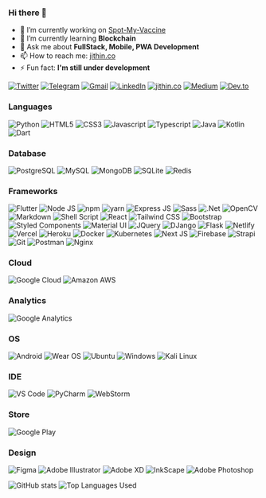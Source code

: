 ### Hi there 👋

- 🔭 I’m currently working on [Spot-My-Vaccine](https://github.com/JithinAntony4/Spot-My-Vaccine)
- 🌱 I’m currently learning **Blockchain**
- 💬 Ask me about **FullStack, Mobile, PWA Development**
- 📫 How to reach me: [jithin.co](https://jithin.co)
- ⚡ Fun fact: **I'm still under development**

<!-- ![Profile views](https://gpvc.arturio.dev/JithinAntony4) -->
[![Twitter](https://img.shields.io/badge/Twitter-1DA1F2?style=flat-square&logo=twitter&logoColor=white)](https://twitter.com/jithinantony333)
[![Telegram](https://img.shields.io/badge/-TELEGRAM-2CA5E0?style=flat-square&logo=telegram&logoColor=white)](https://t.me/JithinAntony4)
[![Gmail](https://img.shields.io/badge/-GMAIL-D14836?style=flat-square&logo=gmail&logoColor=white)](mailto:jithinantony333@gmail.com)
[![LinkedIn](https://img.shields.io/badge/-LINKEDIN-0077B5?style=flat-square&logo=linkedin&logoColor=white)](https://www.linkedin.com/in/jithin-antony/)
[![jithin.co](https://img.shields.io/badge/-jithin.co-000000?style=flat-square&logo=React&logoColor=white)](https://jithin.co/)
[![Medium](https://img.shields.io/badge/Medium-12100E?style=flat-square&logo=medium&logoColor=white)](https://medium.com/@jithin_antony)
[![Dev.to](https://img.shields.io/badge/dev.to-0A0A0A?style=flat-square&logo=dev-dot-to&logoColor=white)](https://dev.to/jithinantony4)

### Languages

![Python](https://img.shields.io/badge/Python-3776AB?style=flat-square&logo=python&logoColor=white)
![HTML5](https://img.shields.io/badge/HTML5-239120?style=flat-square&logo=html5&logoColor=white)
![CSS3](https://img.shields.io/badge/CSS3-1572B6?style=flat-square&logo=css3&logoColor=white)
![Javascript](https://img.shields.io/badge/JavaScript-323330?style=flat-square&logo=javascript&logoColor=F7DF1E)
![Typescript](https://img.shields.io/badge/TypeScript-007ACC?style=flat-square&logo=typescript&logoColor=white)
![Java](https://img.shields.io/badge/Java-ED8B00?style=flat-square&logo=java&logoColor=white)
![Kotlin](https://img.shields.io/badge/Kotlin-0095D5?&style=flat-square&logo=kotlin&logoColor=white)
![Dart](https://img.shields.io/badge/Dart-0175C2?style=flat-square&logo=dart&logoColor=white)

### Database

![PostgreSQL](https://img.shields.io/badge/PostgreSQL-316192?style=flat-square&logo=postgresql&logoColor=white)
![MySQL](https://img.shields.io/badge/MySQL-00000F?style=flat-square&logo=mysql&logoColor=white)
![MongoDB](https://img.shields.io/badge/MongoDB-4EA94B?style=flat-square&logo=mongodb&logoColor=white)
![SQLite](https://img.shields.io/badge/SQLite-07405E?style=flat-square&logo=sqlite&logoColor=white)
![Redis](https://img.shields.io/badge/redis-%23DD0031.svg?&style=flat-square&logo=redis&logoColor=white)

### Frameworks

![Flutter](https://img.shields.io/badge/Flutter-02569B?style=flat-square&logo=flutter&logoColor=white)
![Node JS](https://img.shields.io/badge/Node.js-43853D?style=flat-square&logo=node-dot-js&logoColor=white)
![npm](https://img.shields.io/badge/npm-CB3837?style=flat-square&logo=npm&logoColor=white)
![yarn](https://img.shields.io/badge/Yarn-2C8EBB?style=flat-square&logo=yarn&logoColor=white)
![Express JS](https://img.shields.io/badge/Express.js-000000?style=flat-square&logo=express&logoColor=white)
![Sass](https://img.shields.io/badge/Sass-CC6699?style=flat-square&logo=sass&logoColor=white)
![.Net](https://img.shields.io/badge/.NET-5C2D91?style=flat-square&logo=dot-net&logoColor=white)
![OpenCV](https://img.shields.io/badge/OpenCV-27338e?style=flat-square&logo=OpenCV&logoColor=white)
![Markdown](https://img.shields.io/badge/Markdown-000000?style=flat-square&logo=markdown&logoColor=white)
![Shell Script](https://img.shields.io/badge/Shell_Script-121011?style=flat-square&logo=gnu-bash&logoColor=white)
![React](https://img.shields.io/badge/React-20232A?style=flat-square&logo=react&logoColor=61DAFB)
![Tailwind CSS](https://img.shields.io/badge/Tailwind_CSS-38B2AC?style=flat-square&logo=tailwind-css&logoColor=white)
![Bootstrap](https://img.shields.io/badge/Bootstrap-563D7C?style=flat-square&logo=bootstrap&logoColor=white)
![Styled Components](https://img.shields.io/badge/styled--components-DB7093?style=flat-square&logo=styled-components&logoColor=white)
![Material UI](https://img.shields.io/badge/Material--UI-0081CB?style=flat-square&logo=material-ui&logoColor=white)
![JQuery](https://img.shields.io/badge/jQuery-0769AD?style=flat-square&logo=jquery&logoColor=white)
![DJango](https://img.shields.io/badge/Django-092E20?style=flat-square&logo=django&logoColor=white)
![Flask](https://img.shields.io/badge/Flask-000000?style=flat-square&logo=flask&logoColor=white)
![Netlify](https://img.shields.io/badge/Netlify-00C7B7?style=flat-square&logo=netlify&logoColor=white)
![Vercel](https://img.shields.io/badge/Vercel-000000?style=flat-square&logo=vercel&logoColor=white)
![Heroku](https://img.shields.io/badge/Heroku-430098?style=flat-square&logo=heroku&logoColor=white)
![Docker](https://img.shields.io/badge/Docker-2CA5E0?style=flat-square&logo=docker&logoColor=white)
![Kubernetes](https://img.shields.io/badge/kubernetes-326ce5.svg?&style=flat-square&logo=kubernetes&logoColor=white)
![Next JS](https://img.shields.io/badge/next.js-000000?style=flat-square&logo=next-dot-js&logoColor=white)
![Firebase](https://img.shields.io/badge/firebase-ffca28?style=flat-square&logo=firebase&logoColor=black)
![Strapi](https://img.shields.io/badge/strapi-2e7eea?style=flat-square&logo=strapi&logoColor=white)
![Git](https://img.shields.io/badge/Git-F05032?style=flat-square&logo=git&logoColor=white)
![Postman](https://img.shields.io/badge/Postman-FF6C37?style=flat-square&logo=Postman&logoColor=white)
![Nginx](https://img.shields.io/badge/Nginx-009639?style=flat-square&logo=nginx&logoColor=white)

### Cloud

![Google Cloud](https://img.shields.io/badge/Google_Cloud-4285F4?style=flat-square&logo=google-cloud&logoColor=white)
![Amazon AWS](https://img.shields.io/badge/Amazon_AWS-232F3E?style=flat-square&logo=amazon-aws&logoColor=white)

### Analytics

![Google Analytics](https://img.shields.io/badge/Google%20Analytics-E37400?style=flat-square&logo=google%20analytics&logoColor=white)

### OS

![Android](https://img.shields.io/badge/Android-3DDC84?style=flat-square&logo=android&logoColor=white)
![Wear OS](https://img.shields.io/badge/-Wear%20OS-4285F4?style=flat-square&logo=wear-os&logoColor=white)
![Ubuntu](https://img.shields.io/badge/Ubuntu-E95420?style=flat-square&logo=ubuntu&logoColor=white)
![Windows](https://img.shields.io/badge/Windows-0078D6?style=flat-square&logo=windows&logoColor=white)
![Kali Linux](https://img.shields.io/badge/Kali_Linux-557C94?style=flat-square&logo=kali-linux&logoColor=white)

### IDE

![VS Code](https://img.shields.io/badge/Visual_Studio-5C2D91?style=flat-square&logo=visual%20studio&logoColor=white)
![PyCharm](https://img.shields.io/badge/PyCharm-000000.svg?&style=flat-square&logo=PyCharm&logoColor=white)
![WebStorm](https://img.shields.io/badge/WebStrom-000000.svg?&style=flat-square&logo=WebStorm&logoColor=white)

### Store

![Google Play](https://img.shields.io/badge/Google_Play-414141?style=flat-square&logo=google-play&logoColor=white)

### Design

![Figma](https://img.shields.io/badge/Figma-F24E1E?style=flat-square&logo=figma&logoColor=white)
![Adobe Illustrator](https://img.shields.io/badge/Adobe%20Illustrator-FF9A00?style=flat-square&logo=adobe%20illustrator&logoColor=white)
![Adobe XD](https://img.shields.io/badge/Adobe%20XD-FF61F6?style=flat-square&logo=Adobe%20XD&logoColor=white)
![InkScape](https://img.shields.io/badge/Inkscape-000000?style=flat-square&logo=Inkscape&logoColor=white)
![Adobe Photoshop](https://img.shields.io/badge/Adobe%20Photoshop-31A8FF?style=flat-square&logo=Adobe%20Photoshop&logoColor=black)

![GitHub stats](https://github-readme-stats.vercel.app/api?username=JithinAntony4&show_icons=true&theme=bear)
![Top Languages Used](https://github-readme-stats.vercel.app/api/top-langs/?username=JithinAntony4&langs_count=10&theme=bear&layout=compact)

<!--
**JithinAntony4/JithinAntony4** is a ✨ _special_ ✨ repository because its `README.md` (this file) appears on your GitHub profile.

Here are some ideas to get you started:

- 🔭 I’m currently working on ...
- 🌱 I’m currently learning ...
- 👯 I’m looking to collaborate on ...
- 🤔 I’m looking for help with ...
- 💬 Ask me about ...
- 📫 How to reach me: ...
- 😄 Pronouns: ...
- ⚡ Fun fact: ...
-->
